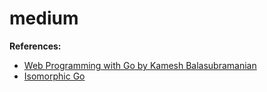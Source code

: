 # medium

**References:**
- [Web Programming with Go by Kamesh
  Balasubramanian](https://github.com/EngineerKamesh/gofullstack)
- [Isomorphic Go](https://www.packtpub.com/web-development/isomorphic-go)
